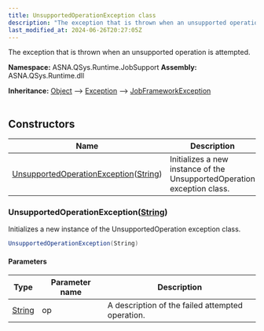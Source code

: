 ```yaml
---
title: UnsupportedOperationException class
description: "The exception that is thrown when an unsupported operation is attempted. "
last_modified_at: 2024-06-26T20:27:05Z
---
```


The exception that is thrown when an unsupported operation is attempted.

**Namespace:** ASNA.QSys.Runtime.JobSupport
**Assembly:** ASNA.QSys.Runtime.dll

**Inheritance:** [Object](https://docs.microsoft.com/en-us/dotnet/api/system.object) --> [Exception](https://docs.microsoft.com/en-us/dotnet/api/system.exception) --> [JobFrameworkException](/reference/runtime/qsys-runtime-job-support/job-framework-exception.html)
<br>
<br>

## Constructors

| Name | Description |
| --- | --- |
| [UnsupportedOperationException](#unsupportedoperationexceptionstring)([String](https://docs.microsoft.com/en-us/dotnet/api/system.string)) | Initializes a new instance of the UnsupportedOperation exception class.

### UnsupportedOperationException([String](https://docs.microsoft.com/en-us/dotnet/api/system.string))

Initializes a new instance of the UnsupportedOperation exception class.

```cs
UnsupportedOperationException(String)
```

#### Parameters

| Type | Parameter name | Description
| --- | --- | ---
| [String](https://docs.microsoft.com/en-us/dotnet/api/system.string) | op | A description of the failed attempted operation.
